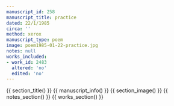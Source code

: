 ```yaml
---
manuscript_id: 258
manuscript_title: practice
dated: 22/1/1985
circa: ''
method: xerox
manuscript_type: poem
image: poem1985-01-22-practice.jpg
notes: null
works_included:
- work_id: 2483
  altered: 'no'
  edited: 'no'
---
```


{{ section_title() }}
{{ manuscript_info() }}
{{ section_image() }}
{{ notes_section() }}
{{ works_section() }}
